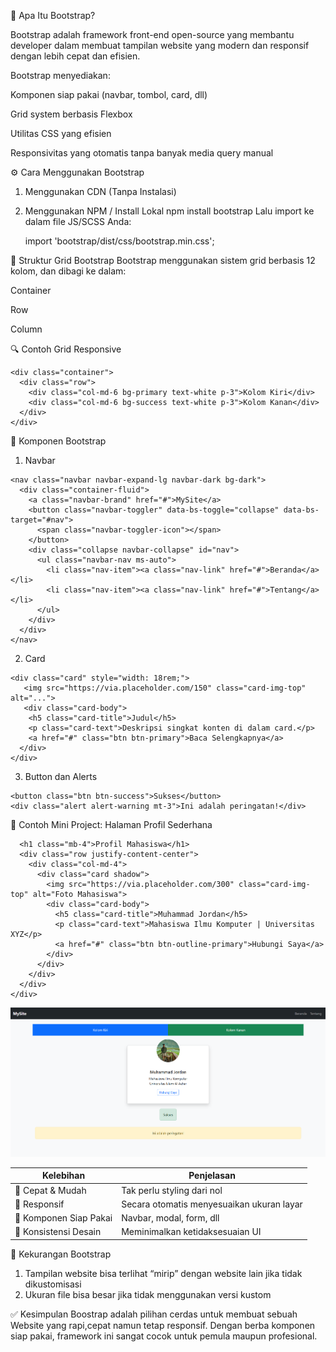 🔰 Apa Itu Bootstrap?

Bootstrap adalah framework front-end open-source yang membantu developer dalam membuat tampilan website yang modern dan responsif dengan lebih cepat dan efisien.

Bootstrap menyediakan:

Komponen siap pakai (navbar, tombol, card, dll)

Grid system berbasis Flexbox

Utilitas CSS yang efisien

Responsivitas yang otomatis tanpa banyak media query manual

⚙️ Cara Menggunakan Bootstrap

1. Menggunakan CDN (Tanpa Instalasi)
<head>
  <link href="https://cdn.jsdelivr.net/npm/bootstrap@5.3.3/dist/css/bootstrap.min.css" rel="stylesheet">
</head>


2. Menggunakan NPM / Install Lokal
  npm install bootstrap
  Lalu import ke dalam file JS/SCSS Anda:
  
   import 'bootstrap/dist/css/bootstrap.min.css';
  
🧱 Struktur Grid Bootstrap
Bootstrap menggunakan sistem grid berbasis 12 kolom, dan dibagi ke dalam:

Container

Row

Column

🔍 Contoh Grid Responsive
```
<div class="container">
  <div class="row">
    <div class="col-md-6 bg-primary text-white p-3">Kolom Kiri</div>
    <div class="col-md-6 bg-success text-white p-3">Kolom Kanan</div>
  </div>
</div>
```
🧩 Komponen Bootstrap
1. Navbar
```
<nav class="navbar navbar-expand-lg navbar-dark bg-dark">
  <div class="container-fluid">
    <a class="navbar-brand" href="#">MySite</a>
    <button class="navbar-toggler" data-bs-toggle="collapse" data-bs-target="#nav">
      <span class="navbar-toggler-icon"></span>
    </button>
    <div class="collapse navbar-collapse" id="nav">
      <ul class="navbar-nav ms-auto">
        <li class="nav-item"><a class="nav-link" href="#">Beranda</a></li>
        <li class="nav-item"><a class="nav-link" href="#">Tentang</a></li>
      </ul>
    </div>
  </div>
</nav>
```
2. Card
```
<div class="card" style="width: 18rem;">
   <img src="https://via.placeholder.com/150" class="card-img-top" alt="...">
   <div class="card-body">
    <h5 class="card-title">Judul</h5>
    <p class="card-text">Deskripsi singkat konten di dalam card.</p>
    <a href="#" class="btn btn-primary">Baca Selengkapnya</a>
  </div>
</div>
```

3. Button dan Alerts
```
<button class="btn btn-success">Sukses</button>
<div class="alert alert-warning mt-3">Ini adalah peringatan!</div>
```
🧪 Contoh Mini Project: Halaman Profil Sederhana
```<div class="container text-center my-5">
  <h1 class="mb-4">Profil Mahasiswa</h1>
  <div class="row justify-content-center">
    <div class="col-md-4">
      <div class="card shadow">
        <img src="https://via.placeholder.com/300" class="card-img-top" alt="Foto Mahasiswa">
        <div class="card-body">
          <h5 class="card-title">Muhammad Jordan</h5>
          <p class="card-text">Mahasiswa Ilmu Komputer | Universitas XYZ</p>
          <a href="#" class="btn btn-outline-primary">Hubungi Saya</a>
        </div>
      </div>
    </div>
  </div>
</div>
```
![Contoh Profile](Profile.png)

| Kelebihan              | Penjelasan                                |
| ---------------------- | ----------------------------------------- |
| 🚀 Cepat & Mudah       | Tak perlu styling dari nol                |
| 🔁 Responsif           | Secara otomatis menyesuaikan ukuran layar |
| 🧩 Komponen Siap Pakai | Navbar, modal, form, dll                  |
| 🎨 Konsistensi Desain  | Meminimalkan ketidaksesuaian UI           |

🚧 Kekurangan Bootstrap
1. Tampilan website bisa terlihat “mirip” dengan website lain jika tidak dikustomisasi
2. Ukuran file bisa besar jika tidak menggunakan versi kustom

✅ Kesimpulan
Boostrap adalah pilihan cerdas untuk membuat sebuah Website yang rapi,cepat namun tetap responsif. Dengan berba komponen siap pakai, framework ini sangat cocok untuk pemula maupun profesional. 

